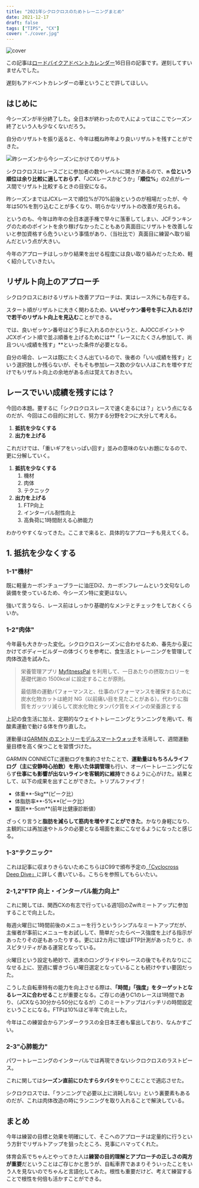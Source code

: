 ```yaml
---
title: "2021年シクロクロスのためトレーニングまとめ"
date: 2021-12-17
draft: false
tags: ["TIPS", "CX"]
cover: "./cover.jpg"
---
```


![cover](./cover.jpg)

この記事は[ロードバイクアドベントカレンダー](https://adventar.org/calendars/6602)16日目の記事です。遅刻してすいませんでした。

遅刻もアドベントカレンダーの華ということで許してほしい。

## はじめに

今シーズンが半分終了した。全日本が終わったので人によってはここでシーズン終了という人も少なくないだろう。

自分のリザルトを振り返ると、今年は概ね昨年より良いリザルトを残すことができた。

![昨シーズンから今シーズンにかけてのリザルト](./result-20-21.jpg)

シクロクロスはレースごとに参加者の数やレベルに開きがあるので、**n 位という順位は余り比較に適しておらず**、「JCXレースかどうか」「**順位%**」の2点がレース間でリザルト比較するときの目安になる。

昨シーズンまではJCXレースで順位%が70%前後というのが相場だったが、今年は50%を割り込むことが多くなり、明らかなリザルトの改善が見られる。

というのも、今年は昨年の全日本選手権で早々に落車してしまい、JCFランキングのためのポイントを余り稼げなかったこともあり真面目にリザルトを改善しないと参加資格すら危ういという事情があり、（当社比で）真面目に練習へ取り組んだという点が大きい。

今年のアプローチはしっかり結果を出せる程度には良い取り組みだったため、軽く紹介していきたい。

## リザルト向上のアプローチ

シクロクロスにおけるリザルト改善アプローチは、実はレース外にも存在する。

スタート順がリザルトに大きく関わるため、**いいゼッケン番号を手に入れるだけで若干のリザルト向上を見込む**ことができる。

では、良いゼッケン番号はどう手に入れるのかというと、AJOCCポイントやJCXポイント順で並ぶ順番を上げるためには**「レースにたくさん参加して、尚且ついい成績を残す」**といった条件が必要となる。

自分の場合、レースは既にたくさん出ているので、後者の「いい成績を残す」という選択肢しか残らないが、そもそも参加レース数の少ない人はこれを増やすだけでもリザルト向上の余地がある点は覚えておきたい。

## レースでいい成績を残すには？

今回の本題。要するに「シクロクロスレースで速く走るには？」という点になるのだが、今回はこの目的に対して、努力する分野を2つに大分して考える。

1. **抵抗を少なくする**
2. **出力を上げる**

これだけでは、「重いギアをいっぱい回す」並みの意味のないお題になるので、更に分解していく。

1. **抵抗を少なくする**
   1. 機材
   2. 肉体
   3. テクニック
2. **出力を上げる**
   1. FTP向上
   2. インターバル耐性向上
   3. 高負荷に1時間耐える心肺能力

わかりやすくなってきた。ここまで来ると、具体的なアプローチも見えてくる。

## 1. 抵抗を少なくする

### 1-1"機材"

既に軽量カーボンチューブラーに油圧Di2、カーボンフレームという文句なしの装備を使っているため、今シーズン特に変更はない。

強いて言うなら、レース前はしっかり基礎的なメンテとチェックをしておくくらいか。

### 1-2"肉体"

今年最も大きかった変化。シクロクロスシーズンに合わせるため、春先から夏にかけてボディービルダーの体づくりを参考に、食生活とトレーニングを管理して肉体改造を試みた。

<LinkBox url="https://blog.gensobunya.net/post/2021/06/magma_cyclist/" />

> 栄養管理アプリ [MyfitnessPal](https://www.myfitnesspal.com/ja/) を利用して、一日あたりの摂取カロリーを基礎代謝の 1500kcal に設定することが原則。
>
> 最低限の運動パフォーマンスと、仕事のパフォーマンスを確保するために炭水化物カットは絶対 NG（以前痛い目を見たことがある）。代わりに脂質をガッツリ減らして炭水化物とタンパク質をメインの栄養源とする

上記の食生活に加え、定期的なウェイトトレーニングとランニングを用いて、有酸素運動で動ける体を作り直した。

運動量は[GARMIN のエントリーモデルスマートウォッチ](https://www.amazon.co.jp/dp/B096KJL2DS/)を活用して、週間運動量目標を高く保つことを習慣づけた。

<LinkBox url="https://www.amazon.co.jp/dp/B096KJL2DS/" isAmazonLink />

GARMIN CONNECTに運動ログを集約させたことで、**運動量はもちろんライフログ（主に安静時心拍数）を用いた体調管理**も行い、オーバートレーニングにならず**仕事にも影響が出ないラインを客観的に維持**できるように心がけた。結果として、以下の成果を出すことができた。トリプルファイブ！

- 体重**-5kg**(ピーク比）
- 体脂肪率**-5%**(ピーク比）
- 腹囲**-5cm**(前年比健康診断値）

ざっくり言うと**脂肪を減らして筋肉を増やすことができた**。かなり身軽になり、主観的には再加速やトルクの必要となる場面を楽にこなせるようになったと感じる。

### 1-3"テクニック"

これは記事に収まりきらないためこちらはC99で頒布予定の[「Cyclocross Deep Dive」](https://www.gensobunya.net/c99/)に詳しく書いている。こちらを参照してもらいたい。

<LinkBox url="https://www.melonbooks.co.jp/detail/detail.php?product_id=1163552" />

### 2-1,2"FTP 向上・インターバル能力向上"

これに関しては、関西CXの有志で行っている週1回のZwiftミートアップに参加することで向上した。

毎週火曜日に1時間前後のメニューを行うというシンプルなミートアップだが、主催者が事前にメニューをお試しして、簡単だったらベース強度を上げる指示があったりその逆もあったりする。更には2カ月に1度はFTP計測があったりと、ホスピタリティがある運営となっている。

火曜日という設定も絶妙で、週末のロングライドやレースの後でもそれなりにこなせる上に、翌週に響きづらい曜日選定となっていることも続けやすい要因だった。

こうした自転車特有の能力を向上させる際は、**「時間」「強度」をターゲットとなるレースに合わせる**ことが重要となる。ご存じの通りC1のレースは1時間であり、（JCXなら30分から50分になるが）このミートアップはバッチリの時間設定ということになる。FTPは10%ほど半年で向上した。

今年はこの練習会からアンダークラスの全日本王者も輩出しており、なんかすごい。

### 2-3"心肺能力"

パワートレーニングのインターバルでは再現できないシクロクロスのラストピース。

これに関しては**シーズン直前にひたすらタバタ**をやりこむことで適応させた。

シクロクロスでは、「ランニングで必要以上に消耗しない」という裏要素もあるのだが、これは肉体改造の時にランニングを取り入れることで解決している。

## まとめ

今年は練習の目標と効果を明確にして、そこへのアプローチは定量的に行うという方針でリザルトアップを狙ったところ、見事にハマってくれた。

体育会系でちゃんとやってきた人は**練習の目的理解とアプローチの正しさの両方が重要**だということはご存じかと思うが、自転車界であまりそういったことをいう人を見ないのでちゃんと言語化してみた。根性も重要だけど、考えて練習することで根性を何倍も活かすことができる。
